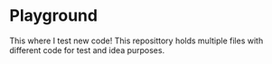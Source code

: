 # Playground
This where I test new code!
This reposittory holds multiple files with different code for test and idea purposes.
